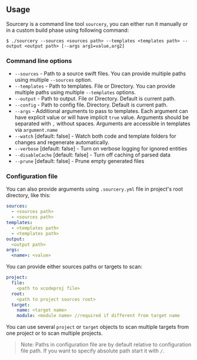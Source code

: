 ## Usage

Sourcery is a command line tool `sourcery`, you can either run it manually or in a custom build phase using following command:

```
$ ./sourcery --sources <sources path> --templates <templates path> --output <output path> [--args arg1=value,arg2]
```

### Command line options

- `--sources` - Path to a source swift files. You can provide multiple paths using multiple `--sources` option.
- `--templates` - Path to templates. File or Directory. You can provide multiple paths using multiple `--templates` options.
- `--output` - Path to output. File or Directory. Default is current path.
- `--config` - Path to config file. Directory. Default is current path.
- `--args` - Additional arguments to pass to templates. Each argument can have explicit value or will have implicit `true` value. Arguments should be separated with `,` without spaces. Arguments are accessible in templates via `argument.name`
- `--watch` [default: false] - Watch both code and template folders for changes and regenerate automatically.
- `--verbose` [default: false] - Turn on verbose logging for ignored entities
- `--disableCache` [default: false] - Turn off caching of parsed data
- `--prune` [default: false] - Prune empty generated files

### Configuration file

You can also provide arguments using `.sourcery.yml` file in project's root directory, like this:

```yaml
sources:
  - <sources path>
  - <sources path>
templates:
  - <templates path>
  - <templates path>
output:
  <output path>
args:
  <name>: <value>
```

You can provide either sources paths or targets to scan:

```yaml
project:
  file:
    <path to xcodeproj file>
  root:
    <path to project sources root>
  target:
    name: <target name>
    module: <module name> //required if different from target name
```

You can use several `project` or `target` objects to scan multiple targets from one project or to scan multiple projects.

> Note: Paths in configuration file are by default relative to configuration file path. If you want to specify absolute path start it with `/`.
